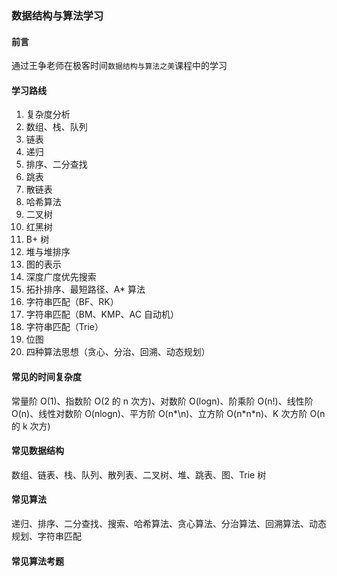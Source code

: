 ### 数据结构与算法学习

#### 前言

通过王争老师在极客时间`数据结构与算法之美`课程中的学习

#### 学习路线

1. 复杂度分析
2. 数组、栈、队列
3. 链表
4. 递归
5. 排序、二分查找
6. 跳表
7. 散链表
8. 哈希算法
9. 二叉树
10. 红黑树
11. B+ 树
12. 堆与堆排序
13. 图的表示
14. 深度广度优先搜索
15. 拓扑排序、最短路径、A\* 算法
16. 字符串匹配（BF、RK）
17. 字符串匹配（BM、KMP、AC 自动机）
18. 字符串匹配（Trie）
19. 位图
20. 四种算法思想（贪心、分治、回溯、动态规划）

#### 常见的时间复杂度

常量阶 O(1)、指数阶 O(2 的 n 次方)、对数阶 O(logn)、阶乘阶 O(n!)、线性阶 O(n)、线性对数阶 O(nlogn)、平方阶 O(n*\n)、立方阶 O(n*n\*n)、K 次方阶 O(n 的 k 次方)

#### 常见数据结构

数组、链表、栈、队列、散列表、二叉树、堆、跳表、图、Trie 树

#### 常见算法

递归、排序、二分查找、搜索、哈希算法、贪心算法、分治算法、回溯算法、动态规划、字符串匹配

#### 常见算法考题
